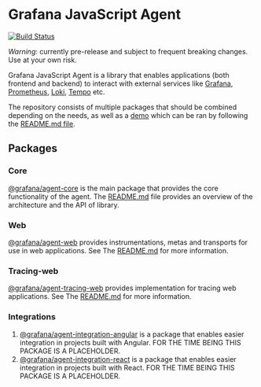 # Grafana JavaScript Agent

[![Build Status](https://drone.grafana.net/api/badges/grafana/grafana-javascript-agent/status.svg)](https://drone.grafana.net/grafana/grafana-javascript-agent)

*Warning*: currently pre-release and subject to frequent breaking changes. Use at your own risk.

Grafana JavaScript Agent is a library that enables applications (both frontend and backend) to interact with external
services like [Grafana](https://grafana.com/grafana/), [Prometheus](https://prometheus.io/),
[Loki](https://grafana.com/logs/), [Tempo](https://grafana.com/traces/) etc.

The repository consists of multiple packages that should be combined depending on the needs, as well as a [demo](https://github.com/grafana/grafana-javascript-agent/tree/main/demo)
which can be ran by following the [README.md file](https://github.com/grafana/grafana-javascript-agent/tree/main/demo/README.md).

## Packages

### Core

[@grafana/agent-core](https://github.com/grafana/grafana-javascript-agent/tree/main/packages/core) is the
main package that provides the core functionality of the agent. The [README.md](https://github.com/grafana/grafana-javascript-agent/tree/main/packages/core/README.md)
file provides an overview of the architecture and the API of library.

### Web

[@grafana/agent-web](https://github.com/grafana/grafana-javascript-agent/tree/main/packages/web) provides instrumentations, metas and transports for use in web applications. See The [README.md](https://github.com/grafana/grafana-javascript-agent/tree/main/packages/web/README.md) for more information.

### Tracing-web

[@grafana/agent-tracing-web](https://github.com/grafana/grafana-javascript-agent/tree/main/packages/tracing-web) provides implementation for tracing web applications. See The [README.md](https://github.com/grafana/grafana-javascript-agent/tree/main/packages/tracing-web/README.md) for more information.


### Integrations

1. [@grafana/agent-integration-angular](https://github.com/grafana/grafana-javascript-agent/tree/main/packages/integration-angular)
   is a package that enables easier integration in projects built with Angular. FOR THE TIME BEING
   THIS PACKAGE IS A PLACEHOLDER.
1. [@grafana/agent-integration-react](https://github.com/grafana/grafana-javascript-agent/tree/main/packages/transport-fetch)
   is a package that enables easier integration in projects built with React. FOR THE TIME BEING
   THIS PACKAGE IS A PLACEHOLDER.
